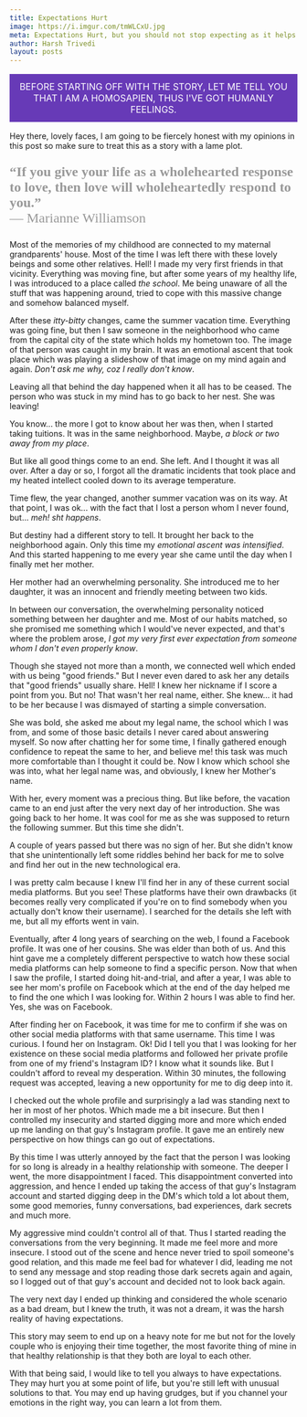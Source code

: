 ```yaml
---
title: Expectations Hurt
image: https://i.imgur.com/tmWLCxU.jpg
meta: Expectations Hurt, but you should not stop expecting as it helps you to troubleshoot with yourself.
author: Harsh Trivedi
layout: posts
---
```


<center><p style="max-width:60rem;text-align:center;background-color:#673AB7;color:#ffffff;padding:0.3vmax;font-size:1rem;text-transform:uppercase">Before starting off with the story, let me tell you that I am a Homosapien, thus I've got humanly feelings.</p></center>

Hey there, lovely faces, I am going to be fiercely honest with my opinions in this post so make sure to treat this as a story with a lame plot.

<center><p style="color:#999999;font-family:serif;font-size:1.5rem;max-width:80vw;text-align:left"><b>“If you give your life as a wholehearted response to love, then love will wholeheartedly respond to you.”</b>
<br>— Marianne Williamson</p></center>

Most of the memories of my childhood are connected to my maternal grandparents' house. Most of the time I was left there with these lovely beings and some other relatives. Hell! I made my very first friends in that vicinity. Everything was moving fine, but after some years of my healthy life, I was introduced to a place called *the school*. Me being unaware of all the stuff that was happening around, tried to cope with this massive change and somehow balanced myself.

After these *itty-bitty* changes, came the summer vacation time. Everything was going fine, but then I saw someone in the neighborhood who came from the capital city of the state which holds my hometown too. The image of that person was caught in my brain. It was an emotional ascent that took place which was playing a slideshow of that image on my mind again and again. *Don't ask me why, coz I really don't know*.

Leaving all that behind the day happened when it all has to be ceased. The person who was stuck in my mind has to go back to her nest. She was leaving!

You know... the more I got to know about her was then, when I started taking tuitions. It was in the same neighborhood. Maybe, *a block or two away from my place*.

But like all good things come to an end. She left. And I thought it was all over. After a day or so, I forgot all the dramatic incidents that took place and my heated intellect cooled down to its average temperature.

Time flew, the year changed, another summer vacation was on its way. At that point, I was ok... with the fact that I lost a person whom I never found, but... *meh! sht happens*. 

But destiny had a different story to tell. It brought her back to the neighborhood again. Only this time my *emotional ascent was intensified*. And this started happening to me every year she came until the day when I finally met her mother. 

Her mother had an overwhelming personality. She introduced me to her daughter, it was an innocent and friendly meeting between two kids. 

In between our conversation, the overwhelming personality noticed something between her daughter and me. Most of our habits matched, so she promised me something which I would've never expected, and that's where the problem arose, *I got my very first ever expectation from someone whom I don't even properly know*.

Though she stayed not more than a month, we connected well which ended with us being "good friends." But I never even dared to ask her any details that "good friends" usually share. Hell! I knew her nickname if I score a point from you. But no! That wasn't her real name, either. She knew... it had to be her because I was dismayed of starting a simple conversation.

She was bold, she asked me about my legal name, the school which I was from, and some of those basic details I never cared about answering myself. So now after chatting her for some time, I finally gathered enough confidence to repeat the same to her, and believe me! this task was much more comfortable than I thought it could be. Now I know which school she was into, what her legal name was, and obviously, I knew her Mother's name. 

With her, every moment was a precious thing. But like before, the vacation came to an end just after the very next day of her introduction. She was going back to her home. It was cool for me as she was supposed to return the following summer. But this time she didn't.

A couple of years passed but there was no sign of her. But she didn't know that she unintentionally left some riddles behind her back for me to solve and find her out in the new technological era. 

I was pretty calm because I knew I'll find her in any of these current social media platforms. But you see! These platforms have their own drawbacks (it becomes really very complicated if you're on to find somebody when you actually don't know their username). I searched for the details she left with me, but all my efforts went in vain. 

Eventually, after 4 long years of searching on the web, I found a Facebook profile. It was one of her cousins. She was elder than both of us. And this hint gave me a completely different perspective to watch how these social media platforms can help someone to find a specific person. Now that when I saw the profile, I started doing hit-and-trial, and after a year, I was able to see her mom's profile on Facebook which at the end of the day helped me to find the one which I was looking for. Within 2 hours I was able to find her. Yes, she was on Facebook.

After finding her on Facebook, it was time for me to confirm if she was on other social media platforms with that same username. This time I was curious. I found her on Instagram. Ok! Did I tell you that I was looking for her existence on these social media platforms and followed her private profile from one of my friend's Instagram ID? I know what it sounds like. But I couldn't afford to reveal my desperation. Within 30 minutes, the following request was accepted, leaving a new opportunity for me to dig deep into it.

I checked out the whole profile and surprisingly a lad was standing next to her in most of her photos. Which made me a bit insecure. But then I controlled my insecurity and started digging more and more which ended up me landing on that guy's Instagram profile. It gave me an entirely new perspective on how things can go out of expectations. 

By this time I was utterly annoyed by the fact that the person I was looking for so long is already in a healthy relationship with someone. The deeper I went, the more disappointment I faced. This disappointment converted into aggression, and hence I ended up taking the access of that guy's Instagram account and started digging deep in the DM's which told a lot about them, some good memories, funny conversations, bad experiences, dark secrets and much more. 

My aggressive mind couldn't control all of that. Thus I started reading the conversations from the very beginning. It made me feel more and more insecure. I stood out of the scene and hence never tried to spoil someone's good relation, and this made me feel bad for whatever I did, leading me not to send any message and stop reading those dark secrets again and again, so I logged out of that guy's account and decided not to look back again.

The very next day I ended up thinking and considered the whole scenario as a bad dream, but I knew the truth, it was not a dream, it was the harsh reality of having expectations.

This story may seem to end up on a heavy note for me but not for the lovely couple who is enjoying their time together, the most favorite thing of mine in that healthy relationship is that they both are loyal to each other.

With that being said, I would like to tell you always to have expectations. They may hurt you at some point of life, but you're still left with unusual solutions to that. You may end up having grudges, but if you channel your emotions in the right way, you can learn a lot from them.